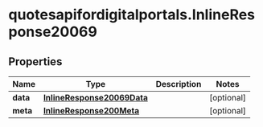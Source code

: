 # quotesapifordigitalportals.InlineResponse20069

## Properties

Name | Type | Description | Notes
------------ | ------------- | ------------- | -------------
**data** | [**InlineResponse20069Data**](InlineResponse20069Data.md) |  | [optional] 
**meta** | [**InlineResponse200Meta**](InlineResponse200Meta.md) |  | [optional] 


